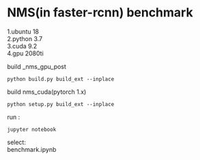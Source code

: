 # NMS(in faster-rcnn)    benchmark
1.ubuntu 18    
2.python 3.7    
3.cuda 9.2    
4.gpu 2080ti    

    
build _nms_gpu_post    
```
python build.py build_ext --inplace
```
build nms_cuda(pytorch 1.x)    
```
python setup.py build_ext --inplace
```
run  :    
```
jupyter notebook
```
select:    
benchmark.ipynb
